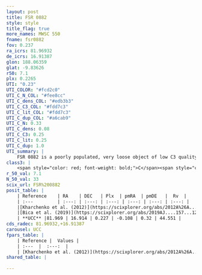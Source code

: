 ```yaml
---
layout: post
title: FSR 0882
style: style
title_flag: true
more_names: MWSC 550
fname: fsr0882
fov: 0.237
ra_icrs: 81.96932
de_icrs: 16.91387
glon: 188.06359
glat: -9.83626
r50: 7.1
plx: 0.2265
UTI: "0.23"
UTI_COLOR: "#fcd2c0"
UTI_C_N_COL: "#fee8cc"
UTI_C_dens_COL: "#edb3b3"
UTI_C_C3_COL: "#fdd7c3"
UTI_C_lit_COL: "#fdd7c3"
UTI_C_dup_COL: "#a6cab9"
UTI_C_N: 0.33
UTI_C_dens: 0.08
UTI_C_C3: 0.25
UTI_C_lit: 0.25
UTI_C_dup: 1.0
UTI_summary: |
    FSR 0882 is a poorly populated, very loose object of low C3 quality. It is poorly studied in the literature, with no articles listed in the last 6 years.
class3: |
    <span style="color: red; font-weight: bold;">C</span><span style="color: red; font-weight: bold;">C</span>
r_50_val: 7.1
N_50_val: 33
scix_url: FSR%200882
posit_table: |
    | Reference    | RA    | DEC   | Plx  | pmRA  | pmDE   |  Rv  |
    | :---         | :---: | :---: | :---: | :---: | :---: | :---: |
    |[Kharchenko et al. (2012)](https://scixplorer.org/abs/2012A%26A...543A.156K) | 82.001 | 16.915 | -- | 0.32 | -3.84 | -- |
    |[Bica et al. (2019)](https://scixplorer.org/abs/2019AJ....157...12B) | 81.976 | 16.911 | -- | -- | -- | -- |
    | **UCC** |81.969 | 16.914 | 0.227 | -0.108 | 0.32 | 44.551 | 
cds_radec: 81.96932,+16.91387
carousel: UCC
fpars_table: |
    | Reference |  Values |
    | :---  |  :---:  |
    | [Kharchenko et al. (2012)](https://scixplorer.org/abs/2012A%26A...543A.156K) | `e_bv=0.375, distance=1887, log_age=9.35` |
shared_table: |
    
---
```

